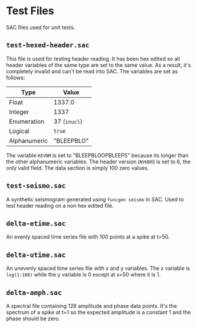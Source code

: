 # Test Files

SAC files used for unit tests.

## `test-hexed-header.sac`

This file is used for testing header reading. It has been hex edited so all
header variables of the same type are set to the same value. As a result, it's
completely invalid and can't be read into SAC. The variables are set as follows:

| Type         | Value        |
|--------------|--------------|
| Float        | 1337.0       |
| Integer      | 1337         |
| Enumeration  | 37 (`inucl`) |
| Logical      | `true`       |
| Alphanumeric | "BLEEPBLO"   |

The variable `KEVNM` is set to "BLEEPBLOOPBLEEPS" because its longer than the
other alphanumeric variables. The header version (`NVHDR`) is set to 6, the only
valid field. The data section is simply 100 zero values.

## `test-seismo.sac`

A synthetic seismogram generated using `funcgen seismo` in SAC. Used to test
header reading on a non hex edited file.

## `delta-etime.sac`

An evenly spaced time series file with 100 points at a spike at t=50.

## `delta-utime.sac`

An unevenly spaced time series file with x and y variables. The x variable is
`log(1:100)` while the y variable is 0 except at x=50 where it is 1.

## `delta-amph.sac`

A spectral file containing 128 amplitude and phase data points. It's the
spectrum of a spike at t=1 so the expected amplitude is a constant 1 and the
phase should be zero.
